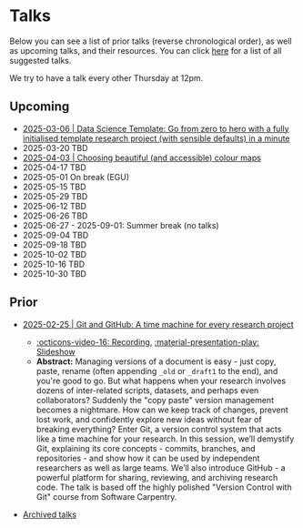 # Talks

Below you can see a list of prior talks (reverse chronological order), as well as upcoming talks, and their resources. You can click [here](https://github.com/UU-IMAU/python-for-lunch/issues?q=is%3Aissue+label%3Atalk-suggestion) for a list of all suggested talks.

We try to have a talk every other Thursday at 12pm.

<!--
When adding new entries to the lists, do so in the following format
```
- [YYYY-MM-DD | TALK_TITLE](./PFL_.../notebook.ipynb) by PRESENTER
  - [:octicons-video-16: Recording](link to video), [:material-presentation-play: Slideshow](link to slides), [:material-file-document: Supporting material](github_link to folder on main branch)
  - Abstract: ...
```
or, for upcoming talks,
```
- [YYYY-MM-DD | TALK_TITLE](github_link to issue/PR)
  - Abstract: ...
```

-->

## Upcoming

- [2025-03-06 | Data Science Template: Go from zero to hero with a fully initialised template research project (with sensible defaults) in a minute](https://github.com/UU-IMAU/python-for-lunch/issues/13)
- 2025-03-20 TBD
- [2025-04-03 | Choosing beautiful (and accessible) colour maps](https://github.com/UU-IMAU/python-for-lunch/issues/12)
- 2025-04-17 TBD
- 2025-05-01 On break (EGU)
- 2025-05-15 TBD
- 2025-05-29 TBD
- 2025-06-12 TBD
- 2025-06-26 TBD
- 2025-06-27 - 2025-09-01: Summer break (no talks)
- 2025-09-04 TBD
- 2025-09-18 TBD
- 2025-10-02 TBD
- 2025-10-16 TBD
- 2025-10-30 TBD

## Prior

- [2025-02-25 | Git and GitHub: A time machine for every research project](https://github.com/UU-IMAU/python-for-lunch/issues/11)

    - [:octicons-video-16: Recording](https://youtu.be/QfojYVT01t0), [:material-presentation-play: Slideshow](./assets/20022025%20-%20Git%20and%20GitHub/index.html)
    - **Abstract:** Managing versions of a document is easy - just copy, paste, rename (often appending `_old` or `_draft1` to the end), and you're good to go. But what happens when your research involves dozens of inter-related scripts, datasets, and perhaps even collaborators? Suddenly the "copy paste" version management becomes a nightmare. How can we keep track of changes, prevent lost work, and confidently explore new ideas without fear of breaking everything? Enter Git, a version control system that acts like a time machine for your research. In this session, we’ll demystify Git, explaining its core concepts - commits, branches, and repositories - and show how it can be used by independent researchers as well as large teams. We’ll also introduce GitHub - a powerful platform for sharing, reviewing, and archiving research code. The talk is based off the highly polished "Version Control with Git" course from Software Carpentry.

- [Archived talks](https://github.com/UU-IMAU/Python-for-lunch-Notebooks/blob/main/archived)
